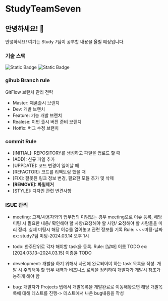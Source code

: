 # StudyTeamSeven

## 안녕하세요! 👋

안녕하세요! 여기는 Study 7팀이 공부할 내용을 올릴 예정입니다.

### 기술 스택
![Static Badge](https://img.shields.io/badge/python-%233776AB?style=for-the-badge&logo=python&logoColor=%233776AB&labelColor=black)
![Static Badge](https://img.shields.io/badge/django-%233776AB?style=for-the-badge&logo=django&logoColor=%233776AB&labelColor=black)

### gihub Branch rule
GitFlow 브랜치 관리 전략
- Master: 제품출시 브랜치
- Dev: 개발 브랜치
- Feature: 기능 개발 브랜치
- Realese: 이번 출시 버전 준비 브랜치
- Hotfix: 버그 수정 브랜치

### commit Rule
- [INITIAL]: REPOSITORY를 생성하고 파일을 업로드 할 때
- [ADD]: 신규 파일 추가
- [UPPDATE]: 코드 변경이 일어날 때
- [REFACTOR]: 코드를 리펙토링 했을 때
- [FIX]: 잘못된 링크 정보 변경, 필요한 모듈 추가 및 삭제
- **[REMOVE]: 파일제거**
- [STYLE]: 디자인 관련 변견사항

### ISUE 관리
- meeting: 고객/사용자와의 업무협의 미팅있는 경우 meeting으로 이슈 등록, 해당 미팅 시 필요한 내용/ 확인해야 할 사항/요청해야 할 사항/ 요청해야 할 사람들을 미리 정리. 실제 미팅시 해당 이슈를 열어놓고 관련 정보를 기록
Rule: ~~~미팅-날짜 
ex: study7팀 미팅-2024.03.14 오후 1시

- todo: 한주단위로 각자 해야할 task을 등록.
Rule: [날짜] 이름 TODO
ex: [2024.03.13~2024.03.15] 이종윤 TODO

- development: 개발을 하기 위해서 사전에 완료되어야 하는 task 목록을 작성. 개발 시 주의해야 할 업무 내역과 비즈니스 로직을 정리하여 개발자가 개발시 참조가능하게 해야 함

- bug: 개발자가 Projects 탭에서 개발목록을 개발완료로 이동해놓으면 해당 개발목록에 대해 테스트를 진행-> 테스트에서 나온 bug내용을 작성

